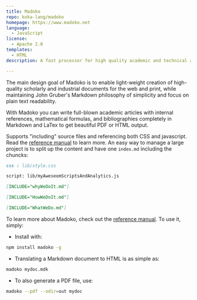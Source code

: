 ```yaml
---
title: Madoko
repo: koka-lang/madoko
homepage: https://www.madoko.net
language:
  - JavaScript
license:
  - Apache 2.0
templates:
  - HTML
description: A fast processor for high quality academic and technical articles from Markdown and LaTeX.

---
```


The main design goal of Madoko is to enable light-weight creation of
high-quality scholarly and industrial documents for the web and print,
while maintaining John Gruber's Markdown philosophy of simplicity and
focus on plain text readability.

With Madoko you can write full-blown academic articles with internal references, mathematical formulas, and bibliographies completely in Markdown and LaTex to get beautiful PDF or HTML output.

Supports "including" source files and referencing both CSS and javascript. Read the [reference manual] to learn more. An easy way to manage a large project is to split up the content and have one `index.md` including the chuncks:

```md
css : lib/style.css

script: lib/myAweseomScriptsAndAnalytics.js

[INCLUDE="whyWeDoIt.md"]

[INCLUDE="HowWeDoIt.md"]

[INCLUDE="WhatWeDo.md"]

```

To learn more about Madoko, check out the [reference manual]. To use it, simply:

+ Install with:

```sh
npm install madoko -g
``` 

+ Translating a Markdown document to HTML is as simple as:

```sh
madoko mydoc.mdk
```

+ To also generate a PDF file, use:

```sh
madoko --pdf --odir=out mydoc
```

[reference manual]: http://madoko.org/reference.html
